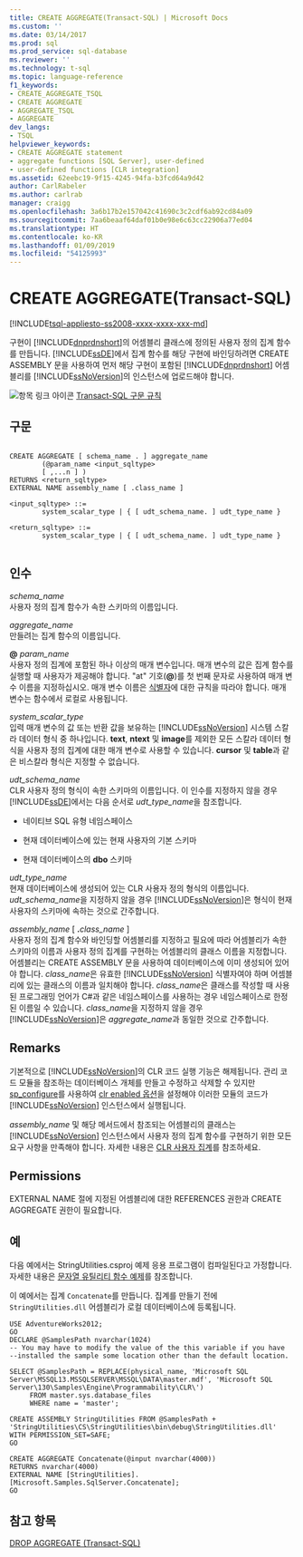 ```yaml
---
title: CREATE AGGREGATE(Transact-SQL) | Microsoft Docs
ms.custom: ''
ms.date: 03/14/2017
ms.prod: sql
ms.prod_service: sql-database
ms.reviewer: ''
ms.technology: t-sql
ms.topic: language-reference
f1_keywords:
- CREATE_AGGREGATE_TSQL
- CREATE AGGREGATE
- AGGREGATE_TSQL
- AGGREGATE
dev_langs:
- TSQL
helpviewer_keywords:
- CREATE AGGREGATE statement
- aggregate functions [SQL Server], user-defined
- user-defined functions [CLR integration]
ms.assetid: 62eebc19-9f15-4245-94fa-b3fcd64a9d42
author: CarlRabeler
ms.author: carlrab
manager: craigg
ms.openlocfilehash: 3a6b17b2e157042c41690c3c2cdf6ab92cd84a09
ms.sourcegitcommit: 7aa6beaaf64daf01b0e98e6c63cc22906a77ed04
ms.translationtype: HT
ms.contentlocale: ko-KR
ms.lasthandoff: 01/09/2019
ms.locfileid: "54125993"
---
```

# <a name="create-aggregate-transact-sql"></a>CREATE AGGREGATE(Transact-SQL)
[!INCLUDE[tsql-appliesto-ss2008-xxxx-xxxx-xxx-md](../../includes/tsql-appliesto-ss2008-xxxx-xxxx-xxx-md.md)]

  구현이 [!INCLUDE[dnprdnshort](../../includes/dnprdnshort-md.md)]의 어셈블리 클래스에 정의된 사용자 정의 집계 함수를 만듭니다. [!INCLUDE[ssDE](../../includes/ssde-md.md)]에서 집계 함수를 해당 구현에 바인딩하려면 CREATE ASSEMBLY 문을 사용하여 먼저 해당 구현이 포함된 [!INCLUDE[dnprdnshort](../../includes/dnprdnshort-md.md)] 어셈블리를 [!INCLUDE[ssNoVersion](../../includes/ssnoversion-md.md)]의 인스턴스에 업로드해야 합니다.  
  
 ![항목 링크 아이콘](../../database-engine/configure-windows/media/topic-link.gif "항목 링크 아이콘") [Transact-SQL 구문 규칙](../../t-sql/language-elements/transact-sql-syntax-conventions-transact-sql.md)  
  
## <a name="syntax"></a>구문  
  
```  
  
CREATE AGGREGATE [ schema_name . ] aggregate_name  
        (@param_name <input_sqltype>   
        [ ,...n ] )  
RETURNS <return_sqltype>  
EXTERNAL NAME assembly_name [ .class_name ]  
  
<input_sqltype> ::=  
        system_scalar_type | { [ udt_schema_name. ] udt_type_name }  
  
<return_sqltype> ::=  
        system_scalar_type | { [ udt_schema_name. ] udt_type_name }  
  
```  
  
## <a name="arguments"></a>인수  
 *schema_name*  
 사용자 정의 집계 함수가 속한 스키마의 이름입니다.  
  
 *aggregate_name*  
 만들려는 집계 함수의 이름입니다.  
  
 **@** _param_name_  
 사용자 정의 집계에 포함된 하나 이상의 매개 변수입니다. 매개 변수의 값은 집계 함수를 실행할 때 사용자가 제공해야 합니다. "at" 기호(**@**)를 첫 번째 문자로 사용하여 매개 변수 이름을 지정하십시오. 매개 변수 이름은 [식별자](../../relational-databases/databases/database-identifiers.md)에 대한 규칙을 따라야 합니다. 매개 변수는 함수에서 로컬로 사용됩니다.  
  
 *system_scalar_type*  
 입력 매개 변수의 값 또는 반환 값을 보유하는 [!INCLUDE[ssNoVersion](../../includes/ssnoversion-md.md)] 시스템 스칼라 데이터 형식 중 하나입니다. **text**, **ntext** 및 **image**를 제외한 모든 스칼라 데이터 형식을 사용자 정의 집계에 대한 매개 변수로 사용할 수 있습니다. **cursor** 및 **table**과 같은 비스칼라 형식은 지정할 수 없습니다.  
  
 *udt_schema_name*  
 CLR 사용자 정의 형식이 속한 스키마의 이름입니다. 이 인수를 지정하지 않을 경우 [!INCLUDE[ssDE](../../includes/ssde-md.md)]에서는 다음 순서로 *udt_type_name*을 참조합니다.  
  
-   네이티브 SQL 유형 네임스페이스  
  
-   현재 데이터베이스에 있는 현재 사용자의 기본 스키마  
  
-   현재 데이터베이스의 **dbo** 스키마  
  
 *udt_type_name*  
 현재 데이터베이스에 생성되어 있는 CLR 사용자 정의 형식의 이름입니다. *udt_schema_name*을 지정하지 않을 경우 [!INCLUDE[ssNoVersion](../../includes/ssnoversion-md.md)]은 형식이 현재 사용자의 스키마에 속하는 것으로 간주합니다.  
  
 *assembly_name* [ **.**_class_name_ ]  
 사용자 정의 집계 함수와 바인딩할 어셈블리를 지정하고 필요에 따라 어셈블리가 속한 스키마의 이름과 사용자 정의 집계를 구현하는 어셈블리의 클래스 이름을 지정합니다. 어셈블리는 CREATE ASSEMBLY 문을 사용하여 데이터베이스에 이미 생성되어 있어야 합니다. *class_name*은 유효한 [!INCLUDE[ssNoVersion](../../includes/ssnoversion-md.md)] 식별자여야 하며 어셈블리에 있는 클래스의 이름과 일치해야 합니다. *class_name*은 클래스를 작성할 때 사용된 프로그래밍 언어가 C#과 같은 네임스페이스를 사용하는 경우 네임스페이스로 한정된 이름일 수 있습니다. *class_name*을 지정하지 않을 경우 [!INCLUDE[ssNoVersion](../../includes/ssnoversion-md.md)]은 *aggregate_name*과 동일한 것으로 간주합니다.  
  
## <a name="remarks"></a>Remarks  
 기본적으로 [!INCLUDE[ssNoVersion](../../includes/ssnoversion-md.md)]의 CLR 코드 실행 기능은 해제됩니다. 관리 코드 모듈을 참조하는 데이터베이스 개체를 만들고 수정하고 삭제할 수 있지만 [sp_configure](../../relational-databases/system-stored-procedures/sp-configure-transact-sql.md)를 사용하여 [clr enabled 옵션](../../database-engine/configure-windows/clr-enabled-server-configuration-option.md)을 설정해야 이러한 모듈의 코드가 [!INCLUDE[ssNoVersion](../../includes/ssnoversion-md.md)] 인스턴스에서 실행됩니다.  
  
 *assembly_name* 및 해당 메서드에서 참조되는 어셈블리의 클래스는 [!INCLUDE[ssNoVersion](../../includes/ssnoversion-md.md)] 인스턴스에서 사용자 정의 집계 함수를 구현하기 위한 모든 요구 사항을 만족해야 합니다. 자세한 내용은 [CLR 사용자 집계](../../relational-databases/clr-integration-database-objects-user-defined-functions/clr-user-defined-aggregates.md)를 참조하세요.  
  
## <a name="permissions"></a>Permissions  
 EXTERNAL NAME 절에 지정된 어셈블리에 대한 REFERENCES 권한과 CREATE AGGREGATE 권한이 필요합니다.  
  
## <a name="examples"></a>예  
 다음 예에서는 StringUtilities.csproj 예제 응용 프로그램이 컴파일된다고 가정합니다. 자세한 내용은 [문자열 유틸리티 함수 예제](https://msdn.microsoft.com/library/9623013f-15f1-4614-8dac-1155e57c880c)를 참조합니다.  
  
 이 예에서는 집계 `Concatenate`를 만듭니다. 집계를 만들기 전에 `StringUtilities.dll` 어셈블리가 로컬 데이터베이스에 등록됩니다.  
  
```  
USE AdventureWorks2012;  
GO  
DECLARE @SamplesPath nvarchar(1024)  
-- You may have to modify the value of the this variable if you have  
--installed the sample some location other than the default location.  
  
SELECT @SamplesPath = REPLACE(physical_name, 'Microsoft SQL Server\MSSQL13.MSSQLSERVER\MSSQL\DATA\master.mdf', 'Microsoft SQL Server\130\Samples\Engine\Programmability\CLR\')   
     FROM master.sys.database_files   
     WHERE name = 'master';  
  
CREATE ASSEMBLY StringUtilities FROM @SamplesPath + 'StringUtilities\CS\StringUtilities\bin\debug\StringUtilities.dll'  
WITH PERMISSION_SET=SAFE;  
GO  
  
CREATE AGGREGATE Concatenate(@input nvarchar(4000))  
RETURNS nvarchar(4000)  
EXTERNAL NAME [StringUtilities].[Microsoft.Samples.SqlServer.Concatenate];  
GO  
```  
  
## <a name="see-also"></a>참고 항목  
 [DROP AGGREGATE &#40;Transact-SQL&#41;](../../t-sql/statements/drop-aggregate-transact-sql.md)  
  
  
